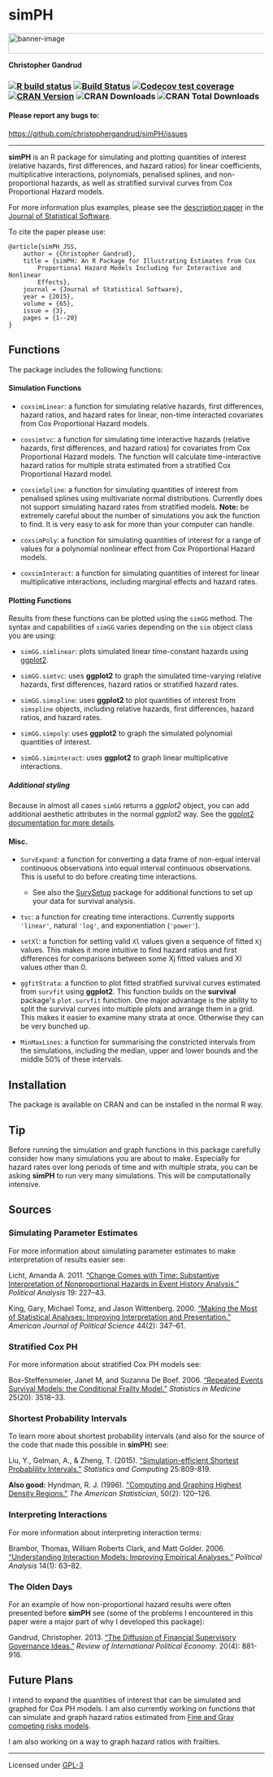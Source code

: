 # simPH

<img src="man/figures/plotbanner.png" height="40" width="1000" alt="banner-image"></img>

**Christopher Gandrud**

### [![R build status](https://github.com/christophergandrud/simPH/workflows/R-CMD-check/badge.svg)](https://github.com/christophergandrud/simPH/actions) [![Build Status](https://travis-ci.org/christophergandrud/simPH.png)](https://travis-ci.org/christophergandrud/simPH) [![Codecov test coverage](https://codecov.io/gh/christophergandrud/simPH/branch/master/graph/badge.svg)](https://codecov.io/gh/christophergandrud/simPH?branch=master) [![CRAN Version](https://CRAN.R-project.org/package=simPH)](https://CRAN.R-project.org/package=simPH) ![CRAN Downloads](https://cranlogs.r-pkg.org/badges/last-month/simPH) ![CRAN Total Downloads](https://cranlogs.r-pkg.org/badges/grand-total/simPH)

#### Please report any bugs to:

<https://github.com/christophergandrud/simPH/issues>

---

**simPH** is an R package for simulating and plotting quantities of interest
(relative hazards, first differences, and hazard ratios) for linear
coefficients, multiplicative interactions, polynomials, penalised splines, and
non-proportional hazards, as well as stratified survival curves from Cox
Proportional Hazard models.

For more information plus examples, please see the
[description paper](https://www.jstatsoft.org/article/view/v065i03) in the
[Journal of Statistical Software](https://www.jstatsoft.org/).

To cite the paper please use:

```
@article{simPH_JSS,
    author = {Christopher Gandrud},
    title = {simPH: An R Package for Illustrating Estimates from Cox
        Proportional Hazard Models Including for Interactive and Nonlinear
        Effects},
    journal = {Journal of Statistical Software},
    year = {2015},
    volume = {65},
    issue = {3},
    pages = {1--20}
}
```

## Functions

The package includes the following functions:

#### Simulation Functions

- `coxsimLinear`: a function for simulating relative hazards, first differences,
hazard ratios, and hazard rates for linear, non-time interacted covariates from
Cox Proportional Hazard models.

- `coxsimtvc`: a function for simulating time interactive hazards (relative
hazards, first differences, and hazard ratios) for covariates from Cox
Proportional Hazard models. The function will calculate time-interactive hazard
ratios for multiple strata estimated from a stratified Cox Proportional Hazard
model.

- `coxsimSpline`: a function for simulating quantities of interest from
penalised splines using multivariate normal distributions. Currently does not
support simulating hazard rates from stratified models. **Note:** be extremely
careful about the number of simulations you ask the function to find. It is very
easy to ask for more than your computer can handle.

- `coxsimPoly`: a function for simulating quantities of interest for a range of
values for a polynomial nonlinear effect from Cox Proportional Hazard models.

- `coxsimInteract`: a function for simulating quantities of interest for linear
multiplicative interactions, including marginal effects and hazard rates.

#### Plotting Functions

Results from these functions can be plotted using the `simGG` method. The
syntax and capabilities of `simGG` varies depending on the `sim` object class
you are using:

- `simGG.simlinear`: plots simulated linear time-constant hazards using
[ggplot2](https://CRAN.R-project.org/package=ggplot2 ).

- `simGG.simtvc`: uses **ggplot2** to graph the simulated time-varying relative
hazards, first differences, hazard ratios or stratified hazard rates.

- `simGG.simspline`: uses **ggplot2** to plot
quantities of interest from `simspline` objects, including relative hazards,
first differences, hazard ratios, and hazard rates.

- `simGG.simpoly`: uses **ggplot2** to graph the simulated polynomial quantities
of interest.

- `simGG.siminteract`: uses **ggplot2** to graph linear multiplicative
interactions.

##### Additional styling

Because in almost all cases `simGG` returns a *ggplot2* object, you can add
additional aesthetic attributes in the normal *ggplot2* way. See the
[ggplot2 documentation for more details](https://ggplot2.tidyverse.org/reference/).

#### Misc.

- `SurvExpand`: a function for converting a data frame of non-equal interval
continuous observations into equal interval continuous observations. This is
useful to do before creating time interactions.

    + See also the [SurvSetup](https://github.com/christophergandrud/SurvSetup)
    package for additional functions to set up your data for survival analysis.

- `tvc`: a function for creating time interactions. Currently supports
`'linear'`, natural `'log'`, and exponentiation (`'power'`).

- `setXl`: a function for setting valid `Xl` values given a sequence of fitted
`Xj` values. This makes it more intuitive to find hazard ratios and first
differences for comparisons between some Xj fitted values and Xl values other
than 0.

- `ggfitStrata`: a function to plot fitted stratified survival curves estimated
from `survfit` using **ggplot2**. This function builds on the **survival**
package's `plot.survfit` function. One major advantage is the ability to split
the survival curves into multiple plots and arrange them in a grid. This makes
it easier to examine many strata at once. Otherwise they can be very bunched up.

- `MinMaxLines`: a function for summarising the constricted intervals from the
simulations, including the median, upper and lower bounds and
the middle 50% of these intervals.

## Installation

The package is available on CRAN and can be installed in the normal R way.

## Tip

Before running the simulation and graph functions in this package carefully
consider how many simulations you are about to make. Especially for hazard rates
over long periods of time and with multiple strata, you can be asking **simPH**
to run very many simulations. This will be computationally intensive.

## Sources

### Simulating Parameter Estimates

For more information about simulating parameter estimates to make interpretation
of results easier see:

Licht, Amanda A. 2011. [“Change Comes with Time: Substantive Interpretation of Nonproportional Hazards in Event History Analysis.”](https://www.jstor.org/stable/23011265)
*Political Analysis* 19: 227–43.

King, Gary, Michael Tomz, and Jason Wittenberg. 2000.
[“Making the Most of Statistical Analyses: Improving Interpretation and Presentation.”](https://www.jstor.org/stable/2669316) *American Journal of Political Science* 44(2): 347–61.

### Stratified Cox PH

For more information about stratified Cox PH models see:

Box-Steffensmeier, Janet M, and Suzanna De Boef. 2006. [“Repeated Events Survival Models: the Conditional Frailty Model.”](https://onlinelibrary.wiley.com/doi/10.1002/sim.2434/abstract;jsessionid=28218243DD3D6E01A3D10EEE75D96675.d01t02) *Statistics in Medicine* 25(20): 3518–33.

### Shortest Probability Intervals

To learn more about shortest probability intervals (and also for the source of
the code that made this possible in **simPH**) see:

Liu, Y., Gelman, A., & Zheng, T. (2015).
["Simulation-efficient Shortest Probablility Intervals."](https://www.stat.columbia.edu/~gelman/research/published/spin.pdf)
*Statistics and Computing* 25:809-819.

**Also good:** Hyndman, R. J. (1996).
["Computing and Graphing Highest Density Regions."](https://www.jstor.org/stable/10.2307/2684423)
*The American Statistician*, 50(2): 120–126.

### Interpreting Interactions

For more information about interpreting interaction terms:

Brambor, Thomas, William Roberts Clark, and Matt Golder. 2006.
[“Understanding Interaction Models: Improving Empirical Analyses.”](https://www.jstor.org/stable/25791835)
*Political Analysis* 14(1): 63–82.

### The Olden Days

For an example of how non-proportional hazard results were often presented
before **simPH** see (some of the problems I encountered in this paper were a
major part of why I developed this package):

Gandrud, Christopher. 2013. [“The Diffusion of Financial Supervisory Governance Ideas.”](https://www.tandfonline.com/doi/full/10.1080/09692290.2012.727362)
*Review of International Political Economy*. 20(4): 881-916.

## Future Plans

I intend to expand the quantities of interest that can be simulated and graphed
for Cox PH models. I am also currently working on functions that can simulate
and graph hazard ratios estimated from
[Fine and Gray competing risks models](https://www.jstor.org/stable/2670170).

I am also working on a way to graph hazard ratios with frailties.

---

Licensed under [GPL-3](https://github.com/christophergandrud/simPH/blob/master/LICENSE.md)
